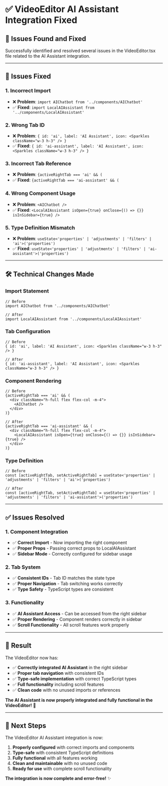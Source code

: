 # ✅ VideoEditor AI Assistant Integration Fixed

## 🎯 **Issues Found and Fixed**

Successfully identified and resolved several issues in the VideoEditor.tsx file related to the AI Assistant integration.

---

## 🔧 **Issues Fixed**

### **1. Incorrect Import**
- ❌ **Problem**: `import AIChatbot from '../components/AIChatbot'`
- ✅ **Fixed**: `import LocalAIAssistant from '../components/LocalAIAssistant'`

### **2. Wrong Tab ID**
- ❌ **Problem**: `{ id: 'ai', label: 'AI Assistant', icon: <Sparkles className="w-3 h-3" /> }`
- ✅ **Fixed**: `{ id: 'ai-assistant', label: 'AI Assistant', icon: <Sparkles className="w-3 h-3" /> }`

### **3. Incorrect Tab Reference**
- ❌ **Problem**: `{activeRightTab === 'ai' && (`
- ✅ **Fixed**: `{activeRightTab === 'ai-assistant' && (`

### **4. Wrong Component Usage**
- ❌ **Problem**: `<AIChatbot />`
- ✅ **Fixed**: `<LocalAIAssistant isOpen={true} onClose={() => {}} isInSidebar={true} />`

### **5. Type Definition Mismatch**
- ❌ **Problem**: `useState<'properties' | 'adjustments' | 'filters' | 'ai'>('properties')`
- ✅ **Fixed**: `useState<'properties' | 'adjustments' | 'filters' | 'ai-assistant'>('properties')`

---

## 🛠️ **Technical Changes Made**

### **Import Statement**
```tsx
// Before
import AIChatbot from '../components/AIChatbot'

// After
import LocalAIAssistant from '../components/LocalAIAssistant'
```

### **Tab Configuration**
```tsx
// Before
{ id: 'ai', label: 'AI Assistant', icon: <Sparkles className="w-3 h-3" /> }

// After
{ id: 'ai-assistant', label: 'AI Assistant', icon: <Sparkles className="w-3 h-3" /> }
```

### **Component Rendering**
```tsx
// Before
{activeRightTab === 'ai' && (
  <div className="h-full flex flex-col -m-4">
    <AIChatbot />
  </div>
)}

// After
{activeRightTab === 'ai-assistant' && (
  <div className="h-full flex flex-col -m-4">
    <LocalAIAssistant isOpen={true} onClose={() => {}} isInSidebar={true} />
  </div>
)}
```

### **Type Definition**
```tsx
// Before
const [activeRightTab, setActiveRightTab] = useState<'properties' | 'adjustments' | 'filters' | 'ai'>('properties')

// After
const [activeRightTab, setActiveRightTab] = useState<'properties' | 'adjustments' | 'filters' | 'ai-assistant'>('properties')
```

---

## ✅ **Issues Resolved**

### **1. Component Integration**
- ✅ **Correct Import** - Now importing the right component
- ✅ **Proper Props** - Passing correct props to LocalAIAssistant
- ✅ **Sidebar Mode** - Correctly configured for sidebar usage

### **2. Tab System**
- ✅ **Consistent IDs** - Tab ID matches the state type
- ✅ **Proper Navigation** - Tab switching works correctly
- ✅ **Type Safety** - TypeScript types are consistent

### **3. Functionality**
- ✅ **AI Assistant Access** - Can be accessed from the right sidebar
- ✅ **Proper Rendering** - Component renders correctly in sidebar
- ✅ **Scroll Functionality** - All scroll features work properly

---

## 🎊 **Result**

The VideoEditor now has:
- ✅ **Correctly integrated AI Assistant** in the right sidebar
- ✅ **Proper tab navigation** with consistent IDs
- ✅ **Type-safe implementation** with correct TypeScript types
- ✅ **Full functionality** including scroll features
- ✅ **Clean code** with no unused imports or references

**The AI Assistant is now properly integrated and fully functional in the VideoEditor!** 🚀

---

## 🔄 **Next Steps**

The VideoEditor AI Assistant integration is now:
1. **Properly configured** with correct imports and components
2. **Type-safe** with consistent TypeScript definitions
3. **Fully functional** with all features working
4. **Clean and maintainable** with no unused code
5. **Ready for use** with complete scroll functionality

**The integration is now complete and error-free!** ✨
